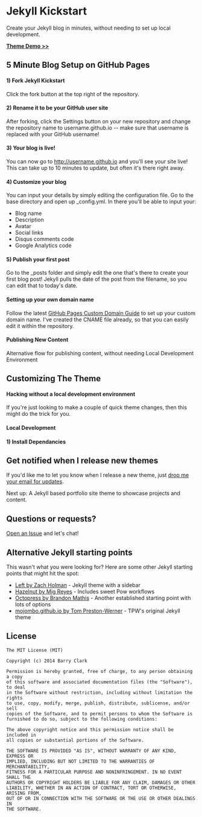 # Jekyll Kickstart

Create your Jekyll blog in minutes, without needing to set up local development. 

[**Theme Demo >>**](http://jekyllkickstart.com)   

## 5 Minute Blog Setup on GitHub Pages

#### 1) Fork Jekyll Kickstart

Click the fork button at the top right of the repository. 

#### 2) Rename it to be your GitHub user site

After forking, click the Settings button on your new repository and change the repository name to username.github.io -- make sure that username is replaced with your GitHub username! 

#### 3) Your blog is live!

You can now go to http://username.github.io and you'll see your site live! This can take up to 10 minutes to update, but often it's there right away. 

#### 4) Customize your blog

You can input your details by simply editing the configuration file. Go to the base directory and open up _config.yml. In there you'll be able to input your:

- Blog name
- Description
- Avatar
- Social links
- Disqus comments code
- Google Analytics code

#### 5) Publish your first post

Go to the _posts folder and simply edit the one that's there to create your first blog post! Jekyll pulls the date of the post from the filename, so you can edit that to today's date. 

#### Setting up your own domain name

Follow the latest [GitHub Pages Custom Domain Guide](https://help.github.com/articles/setting-up-a-custom-domain-with-pages) to set up your custom domain name. I've created the CNAME file already, so that you can easily edit it within the repository. 

#### Publishing New Content

Alternative flow for publishing content, without needing Local Development Environment

## Customizing The Theme

#### Hacking without a local development environment

If you're just looking to make a couple of quick theme changes, then this might do the trick for you.

#### Local Development 

#### 1) Install Dependancies



## Get notified when I release new themes

If you'd like me to let you know when I release a new theme, just [drop me your email for updates](http://getresponse.com). 

Next up: A Jekyll based portfolio site theme to showcase projects and content. 

## Questions or requests?

[Open an Issue](https://github.com/barryclark/jekyll-kickstart/issues/new) and let's chat!

## Alternative Jekyll starting points

This wasn't what you were looking for? Here are some other Jekyll starting points that might hit the spot:

- [Left by Zach Holman](https://github.com/holman/left) - Jekyll theme with a sidebar  
- [Hazelnut by Mig Reyes](https://github.com/migreyes/hazelnut) - Includes sweet Pow workflows  
- [Octopress by Brandon Mathis](https://github.com/imathis/octopress) - Another established starting point with lots of options  
- [mojombo.github.io by Tom Preston-Werner](https://github.com/mojombo/mojombo.github.io) - TPW's original Jekyll theme  

## License

```
The MIT License (MIT)

Copyright (c) 2014 Barry Clark

Permission is hereby granted, free of charge, to any person obtaining a copy
of this software and associated documentation files (the "Software"), to deal
in the Software without restriction, including without limitation the rights
to use, copy, modify, merge, publish, distribute, sublicense, and/or sell
copies of the Software, and to permit persons to whom the Software is
furnished to do so, subject to the following conditions:

The above copyright notice and this permission notice shall be included in
all copies or substantial portions of the Software.

THE SOFTWARE IS PROVIDED "AS IS", WITHOUT WARRANTY OF ANY KIND, EXPRESS OR
IMPLIED, INCLUDING BUT NOT LIMITED TO THE WARRANTIES OF MERCHANTABILITY,
FITNESS FOR A PARTICULAR PURPOSE AND NONINFRINGEMENT. IN NO EVENT SHALL THE
AUTHORS OR COPYRIGHT HOLDERS BE LIABLE FOR ANY CLAIM, DAMAGES OR OTHER
LIABILITY, WHETHER IN AN ACTION OF CONTRACT, TORT OR OTHERWISE, ARISING FROM,
OUT OF OR IN CONNECTION WITH THE SOFTWARE OR THE USE OR OTHER DEALINGS IN
THE SOFTWARE.
```